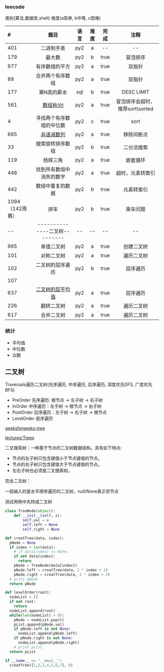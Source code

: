 ### leecode

类别(算法,数据库,shell)
难度(a简单, b中等, c困难)


|#|题目|语言|难度|完成|注释|
|:-|:-:|:-:|:-:|:-:|:-:|
|401|二进制手表|py2|a|--|--|
|179|最大数|py2|b|true|冒泡排序|
|977|有序数组的平方|py2|a|true|双指针|
|88|合并两个有序数组|py2|a|true|双指针|
|177| 第N高的薪水|sql|b|true|DESC LIMIT|
|561| [数组拆分I](<https://leetcode-cn.com/problems/array-partition-i/>) |py2|a|true|冒泡排序会超时，推荐sort\sorted|
|4| 寻找两个有序数组的中位数 |py2|c|true|sort|
|665| [非递减数列](https://leetcode-cn.com/problems/non-decreasing-array/) |py2|a|true|移除间断点|
|33| 搜索旋转排序数组 |py2|b|true|二分法搜索|
|119| 杨辉三角 |py2|a|true|嵌套循环|
|448| 找到所有数组中消失的数字 |py2|a|true|超时，元素转索引|
|442| 数组中重复的数据 |py2|b|true|元素转索引|
|1094（142周赛）| 拼车 |py2|b|true|乘车问题|
|--| --------------二叉树--------- |--|--|--|--|
|965| 单值二叉树 |py2|a|true|创建二叉树|
|101| 对称二叉树 |py2|a|true|遍历二叉树|
|102| 二叉树的层序遍历 |py2|b|true|层序遍历|
|107|  |||||
|637| [二叉树的层平均值](https://leetcode-cn.com/problems/average-of-levels-in-binary-tree/) |py2|a|true|层序遍历|
|226| 翻转二叉树 |py2|a|true|遍历二叉树|
|617| 合并二叉树 |py2|a|true|遍历二叉树|

### 统计

- 平均值
- 中位数
- 众数

## 二叉树

Traversals遍历二叉树(先序遍历, 中序遍历, 后序遍历, 深度优先DFS, 广度优先BFS)

- PreOrder 先序遍历: 根节点 -> 左子树 -> 右子树
- InOrder 中序遍历：左子树 -> 根节点 -> 右子树
- PostOrder 后序遍历：左子树 -> 右子树 -> 根节点 
- LevelOrder 层序遍历

[geeksforgeeks-tree](https://www.geeksforgeeks.org/binary-tree-data-structure/)

[lectures/Trees](https://www.cs.cmu.edu/~adamchik/15-121/lectures/Trees/trees.html)



二叉搜索树：一种基于节点的二叉树数据结构。具有如下特点:

- 节点的左子树只包含键值小于节点键值的节点。
- 节点的右子树只包含键值大于节点键值的节点。
- 左右子树也必须是二叉搜索树。



完全二叉树：

一般输入的是水平顺序遍历的二叉树，null/None表示空节点

测试用例中先转成二叉树

```py
class TreeNode(object):
    def __init__(self, x):
        self.val = x
        self.left = None
        self.right = None

def creatTree(data, index):
  pNode = None
  if index < len(data):
    # if data[index] == None:
    if not data[index]:
      return
    pNode = TreeNode(data[index])
    pNode.left = creatTree(data, 2 * index + 1)
    pNode.right = creatTree(data, 2 * index + 2)
  # print pNode
  return pNode

def levelOrder(root):
  nodeList = []
  if not root:
    return
  nodeList.append(root)
  while(len(nodeList) > 0):
    pNode = nodeList.pop(0)
    pList.append(pNode.val)
    if pNode.left is not None:
      nodeList.append(pNode.left)
    if pNode.right is not None:
      nodeList.append(pNode.right)
    # print pList
  return pList

if __name__ == "__main__":
  creatTree([1,2,3,4,5,6,7], 0)
```

